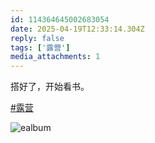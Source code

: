 ```yaml
---
id: 114364645002683054
date: 2025-04-19T12:33:14.304Z
reply: false
tags: ['露营']
media_attachments: 1
---
```


搭好了，开始看书。

[#露营](https://e5n.cc/tags/%E9%9C%B2%E8%90%A5)

![ealbum](https://files.e5n.cc/media_attachments/files/114/364/644/655/594/372/original/6ca46c21548f80a2.jpg)
